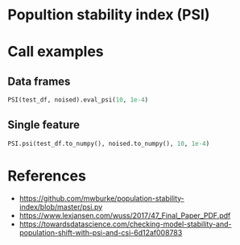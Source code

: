 # Popultion stability index (PSI)
# Call examples
## Data frames
```python
PSI(test_df, noised).eval_psi(10, 1e-4)
```
## Single feature
```python
PSI.psi(test_df.to_numpy(), noised.to_numpy(), 10, 1e-4)
```
# References
- https://github.com/mwburke/population-stability-index/blob/master/psi.py
- https://www.lexjansen.com/wuss/2017/47_Final_Paper_PDF.pdf
- https://towardsdatascience.com/checking-model-stability-and-population-shift-with-psi-and-csi-6d12af008783